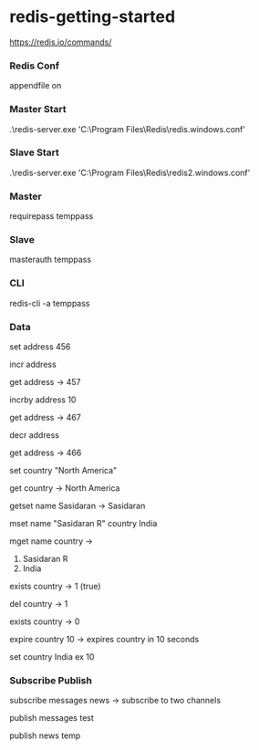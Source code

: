 # redis-getting-started
https://redis.io/commands/

### Redis Conf

appendfile on

### Master Start
.\redis-server.exe 'C:\Program Files\Redis\redis.windows.conf'

### Slave Start
.\redis-server.exe 'C:\Program Files\Redis\redis2.windows.conf'

### Master
requirepass temppass

### Slave 
masterauth temppass

### CLI
redis-cli -a temppass

### Data
set address 456

incr address

get address -> 457

incrby address 10

get address -> 467

decr address

get address -> 466

set country "North America"

get country -> North America

getset name Sasidaran -> Sasidaran

mset name "Sasidaran R" country India

mget name country -> 

1) Sasidaran R
2) India

exists country -> 1 (true)

del country -> 1

exists country -> 0

expire country 10 -> expires country in 10 seconds

set country India ex 10


### Subscribe Publish

subscribe messages news -> subscribe to two channels

publish messages test
 
publish news temp
